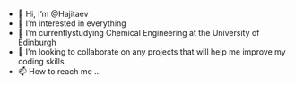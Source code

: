 - 👋 Hi, I’m @Hajitaev
- 👀 I’m interested in everything
- 🌱 I’m currentlystudying Chemical Engineering at the University of Edinburgh
- 💞️ I’m looking to collaborate on any projects that will help me improve my coding skills
- 📫 How to reach me ...

<!---
Hajitaev/Hajitaev is a ✨ special ✨ repository because its `README.md` (this file) appears on your GitHub profile.
You can click the Preview link to take a look at your changes.
--->
